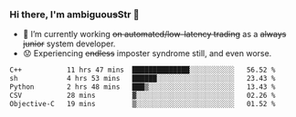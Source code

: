 ### Hi there, I'm ambiguou~~s~~Str 👋

<!--
**ambiguoustexture/ambiguoustexture** is a ✨ _special_ ✨ repository because its `README.md` (this file) appears on your GitHub profile.

Here are some ideas to get you started:
-->
- 🔭 I’m currently working ~~on automated/low-latency trading~~ as a ~~always junior~~ system developer.
- :worried: Experiencing ~~endless~~ imposter syndrome still, and even worse.

<!--START_SECTION:waka-->

```txt
C++           11 hrs 47 mins  ██████████████░░░░░░░░░░░   56.52 %
sh            4 hrs 53 mins   ██████░░░░░░░░░░░░░░░░░░░   23.43 %
Python        2 hrs 48 mins   ███▒░░░░░░░░░░░░░░░░░░░░░   13.43 %
CSV           28 mins         ▓░░░░░░░░░░░░░░░░░░░░░░░░   02.26 %
Objective-C   19 mins         ▒░░░░░░░░░░░░░░░░░░░░░░░░   01.52 %
```

<!--END_SECTION:waka-->
